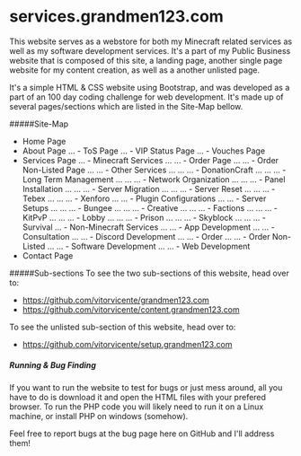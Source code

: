 # services.grandmen123.com

This website serves as a webstore for both my Minecraft related services as well as my software development services. It's a part of my Public Business website that is composed of this site, a landing page, another single page website for my content creation, as well as a another unlisted page.

It's a simple HTML & CSS website using Bootstrap, and was developed as a part of an 100 day coding challenge for web development. It's made up of several pages/sections which are listed in the Site-Map bellow.

#####Site-Map
- Home Page
- About Page
... - ToS Page
... - VIP Status Page
... - Vouches Page
- Services Page
... - Minecraft Services
... ... - Order Page
... ... - Order Non-Listed Page
... ... - Other Services
... ... ... - DonationCraft
... ... ... - Long Term Management
... ... ... - Network Organization
... ... ... - Panel Installation
... ... ... - Server Migration
... ... ... - Server Reset
... ... ... - Tebex
... ... ... - Xenforo
... ... - Plugin Configurations
... ... - Server Setups
... ... ... - Bungee
... ... ... - Creative
... ... ... - Factions
... ... ... - KitPvP
... ... ... - Lobby
... ... ... - Prison
... ... ... - Skyblock
... ... ... - Survival
... - Non-Minecraft Services
... ... - App Development
... ... - Consultation
... ... - Discord Development
... ... - Order
... ... - Order Non-Listed
... ... - Software Development
... ... - Web Development
- Contact Page

#####Sub-sections
To see the two sub-sections of this website, head over to:
- https://github.com/vitorvicente/grandmen123.com
- https://github.com/vitorvicente/content.grandmen123.com

To see the unlisted sub-section of this website, head over to:
- https://github.com/vitorvicente/setup.grandmen123.com


##### Running & Bug Finding
If you want to run the website to test for bugs or just mess around, all you have to do is download it and open the HTML files with your prefered browser. To run the PHP code you will likely need to run it on a Linux machine, or install PHP on windows (somehow).

Feel free to report bugs at the bug page here on GitHub and I'll address them!

